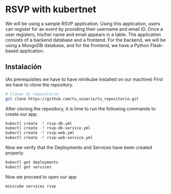 # RSVP with kubertnet

We will be using a sample RSVP application. Using this application, users can register for an event by providing their username and email ID.
Once a user registers, his/her name and email appears in a table.
The application consists of a backend database and a frontend. For the backend, we will be using a MongoDB database, and for the frontend, we have a Python Flask-based application.

## Instalación

(As prerequisites we have to have minikube installed on our machine)
First we have to clone the repository.

```bash
# Clonar el repositorio
git clone https://github.com/tu_usuario/tu_repositorio.git
```

After cloning the repository, it is time to run the following commands to create our app.

```bash
kubectl create -f rsvp-db.yml
kubectl create -f rsvp-db-service.yml
kubectl create -f rsvp-web.yml
kubectl create -f rsvp-web-service.yml
```
Now we verify that the Deployments and Services have been created properly

```bash
kubectl get deployments
kubectl get services
```

Now we proceed to open our app

```bash
minicube services rsvp
```


